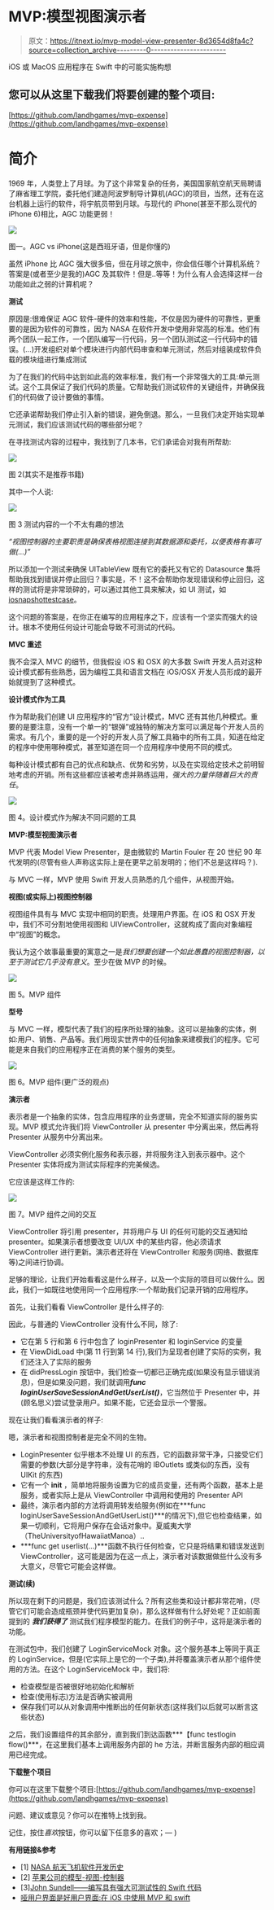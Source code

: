 # MVP:模型视图演示者

> 原文：<https://itnext.io/mvp-model-view-presenter-8d3654d8fa4c?source=collection_archive---------0----------------------->

iOS 或 MacOS 应用程序在 Swift 中的可能实施构想

## 您可以从这里下载我们将要创建的整个项目:

[https://github.com/landhgames/mvp-expense](https://github.com/landhgames/mvp-expense)

# **简介**

1969 年，人类登上了月球。为了这个非常复杂的任务，美国国家航空航天局聘请了麻省理工学院，委托他们建造阿波罗制导计算机(AGC)的项目，当然，还有在这台机器上运行的软件，将宇航员带到月球。与现代的 iPhone(甚至不那么现代的 iPhone 6)相比，AGC 功能更弱！

![](img/bf4374c484b908b806575245f7225f8f.png)

图一。AGC vs iPhone(这是西班牙语，但是你懂的)

虽然 iPhone 比 AGC 强大很多倍，但在月球之旅中，你会信任哪个计算机系统？答案是(或者至少是我的)AGC 及其软件！但是..等等！为什么有人会选择这样一台功能如此之弱的计算机呢？

**测试**

原因是:很难保证 AGC 软件-硬件的效率和性能，不仅是因为硬件的可靠性，更重要的是因为软件的可靠性，因为 NASA 在软件开发中使用非常高的标准。他们有两个团队一起工作，一个团队编写一行代码，另一个团队测试这一行代码中的错误。(…)开发组织对单个模块进行内部代码审查和单元测试，然后对组装成软件负载的模块组进行集成测试

为了在我们的代码中达到如此高的效率标准，我们有一个非常强大的工具:单元测试。这个工具保证了我们代码的质量。它帮助我们测试软件的关键组件，并确保我们的代码做了设计要做的事情。

它还承诺帮助我们停止引入新的错误，避免倒退。那么，一旦我们决定开始实现单元测试，我们应该测试代码的哪些部分呢？

在寻找测试内容的过程中，我找到了几本书，它们承诺会对我有所帮助:

![](img/64c5ced8b4cd7e4718166007b654322e.png)

图 2(其实不是推荐书籍)

其中一个人说:

![](img/9985c8de6b84600523c4c362d5efff83.png)

图 3 测试内容的一个不太有趣的想法

*“视图控制器的主要职责是确保表格视图连接到其数据源和委托，以便表格有事可做(…)”*

所以添加一个测试来确保 UITableView 既有它的委托又有它的 Datasource 集将帮助我找到错误并停止回归？事实是，不！这不会帮助你发现错误和停止回归，这样的测试将是非常琐碎的，可以通过其他工具来解决，如 UI 测试，如[iosnapshottestcase](https://github.com/uber/ios-snapshot-test-case/)。

这个问题的答案是，在你正在编写的应用程序之下，应该有一个坚实而强大的设计。根本不使用任何设计可能会导致不可测试的代码。

**MVC 重述**

我不会深入 MVC 的细节，但我假设 iOS 和 OSX 的大多数 Swift 开发人员对这种设计模式都有些熟悉，因为编程工具和语言文档在 iOS/OSX 开发人员形成的最开始就提到了这种模式。

**设计模式作为工具**

作为帮助我们创建 UI 应用程序的“官方”设计模式，MVC 还有其他几种模式。重要的是要注意，没有一个单一的“银弹”或独特的解决方案可以满足每个开发人员的需求。有几个，重要的是一个好的开发人员了解工具箱中的所有工具，知道在给定的程序中使用哪种模式，甚至知道在同一个应用程序中使用不同的模式。

每种设计模式都有自己的优点和缺点、优势和劣势，以及在实现给定技术之前明智地考虑的开销。所有这些都应该被考虑并熟练运用，*强大的力量伴随着巨大的责任*。

![](img/30c696dbc1329f4206c32e250cdb3c65.png)

图 4。设计模式作为解决不同问题的工具

**MVP:模型视图演示者**

MVP 代表 Model View Presenter，是由微软的 Martin Fouler 在 20 世纪 90 年代发明的(尽管有些人声称这实际上是在更早之前发明的；他们不总是这样吗？).

与 MVC 一样，MVP 使用 Swift 开发人员熟悉的几个组件，从视图开始。

**视图(或实际上)视图控制器**

视图组件具有与 MVC 实现中相同的职责。处理用户界面。在 iOS 和 OSX 开发中，我们不可分割地使用视图和 UIViewController，这就构成了面向对象编程中“视图”的概念。

我认为这个故事最重要的寓意之一是*我们想要创建一个如此愚蠢的视图控制器，以至于测试它几乎没有意义*。至少在做 MVP 的时候。

![](img/487c06717fbc1994a3149e153ca8fef9.png)

图 5。MVP 组件

**型号**

与 MVC 一样，模型代表了我们的程序所处理的抽象。这可以是抽象的实体，例如:用户、销售、产品等。我们用现实世界中的任何抽象来建模我们的程序。它可能是来自我们的应用程序正在消费的某个服务的类型。

![](img/20ef6c94151f1c60d466c7dbc30c7987.png)

图 6。MVP 组件(更广泛的观点)

**演示者**

表示者是一个抽象的实体，包含应用程序的业务逻辑，完全不知道实际的服务实现。MVP 模式允许我们将 ViewController 从 presenter 中分离出来，然后再将 Presenter 从服务中分离出来。

ViewController 必须实例化服务和表示器，并将服务注入到表示器中。这个 Presenter 实体将成为测试实际程序的完美候选。

它应该是这样工作的:

![](img/bc849a1c9127a01c7f745098558f815c.png)

图 7。MVP 组件之间的交互

ViewController 将引用 presenter，并将用户与 UI 的任何可能的交互通知给 presenter。如果演示者想要改变 UI/UX 中的某些内容，他必须请求 ViewController 进行更新。演示者还将在 ViewController 和服务(网络、数据库等)之间进行协调。

足够的理论，让我们开始看看这是什么样子，以及一个实际的项目可以做什么。因此，我们一如既往地使用同一个应用程序:一个帮助我们记录开销的应用程序。

首先，让我们看看 ViewController 是什么样子的:

因此，与普通的 ViewController 没有什么不同，除了:

*   它在第 5 行和第 6 行中包含了 loginPresenter 和 loginService 的变量
*   在 ViewDidLoad 中(第 11 行到第 14 行),我们为呈现者创建了实际的实例，我们还注入了实际的服务
*   在 didPressLogin 按钮中，我们检查一切都已正确完成(如果没有显示错误消息)，但是如果没问题，我们就调用***func loginUserSaveSessionAndGetUserList()***，它当然位于 Presenter 中，并(顾名思义)尝试登录用户。如果不能，它还会显示一个警报。

现在让我们看看演示者的样子:

嗯，演示者和视图控制者是完全不同的生物。

*   LoginPresenter 似乎根本不处理 UI 的东西，它的函数非常干净，只接受它们需要的参数(大部分是字符串，没有花哨的 IBOutlets 或类似的东西，没有 UIKit 的东西)
*   它有一个 **init** ，简单地将服务设置为它的成员变量，还有两个函数，基本上是服务，或者实际上是从 ViewController 中调用和使用的 Presenter API
*   最终，演示者内部的方法将调用转发给服务(例如在***func loginUserSaveSessionAndGetUserList()***的情况下),但它也检查结果，如果一切顺利，它将用户保存在会话对象中。夏威夷大学（TheUniversityofHawaiiatManoa）..
*   ***func get userlist(…)***函数不执行任何检查，它只是将结果和错误发送到 ViewController，这可能是因为在这一点上，演示者对该数据做些什么没有多大意义，尽管它可能会这样做。

**测试(续)**

所以现在剩下的问题是，我们应该测试什么？所有这些类和设计都非常花哨，(尽管它们可能会造成瓶颈并使代码更加复杂)，那么这样做有什么好处呢？正如前面提到的 ***我们获得了*** 测试我们程序模型的能力。在我们的例子中，这将是演示者的功能。

在测试包中，我们创建了 LoginServiceMock 对象。这个服务基本上等同于真正的 LoginService，但是(它实际上是它的一个子类),并将覆盖演示者从那个组件使用的方法。在这个 LoginServiceMock 中，我们将:

*   检查模型是否被很好地初始化和解析
*   检查(使用标志)方法是否确实被调用
*   保存我们可以从对象调用中推断出的任何新状态(这样我们以后就可以断言这些状态)

之后，我们设置组件的其余部分，直到我们到达函数***【func testlogin flow()***，在这里我们基本上调用服务内部的 he 方法，并断言服务内部的相应调用已经完成。

**下载整个项目**

你可以在这里下载整个项目:[https://github.com/landhgames/mvp-expense](https://github.com/landhgames/mvp-expense)

问题、建议或意见？你可以在推特上找到我。

记住，按住*喜欢*按钮，你可以留下任意多的喜欢；— )

**有用链接&参考**

*   [1] [NASA 航天飞机软件开发历史](https://history.nasa.gov/computers/Ch4-5.html)
*   [2] [苹果公司的模型-视图-控制器](https://developer.apple.com/library/archive/documentation/General/Conceptual/CocoaEncyclopedia/Model-View-Controller/Model-View-Controller.html)
*   [3][John Sundell——编写具有强大可测试性的 Swift 代码](https://www.youtube.com/watch?v=amVstam84Xo)
*   [哑用户界面是好用户界面:在 iOS 中使用 MVP 和 swift](http://iyadagha.com/using-mvp-ios-swift/)